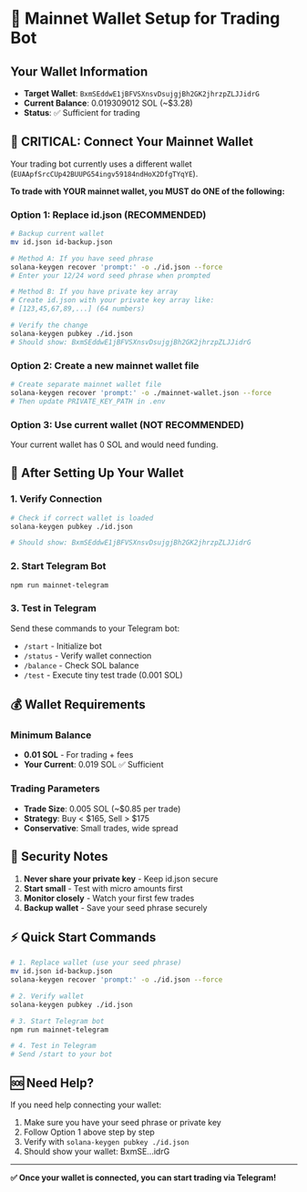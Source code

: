 # 🔐 Mainnet Wallet Setup for Trading Bot

## Your Wallet Information
- **Target Wallet**: `BxmSEddwE1jBFVSXnsvDsujgjBh2GK2jhrzpZLJJidrG`
- **Current Balance**: 0.019309012 SOL (~$3.28)
- **Status**: ✅ Sufficient for trading

## 🚨 CRITICAL: Connect Your Mainnet Wallet

Your trading bot currently uses a different wallet (`EUAApfSrcCUp42BUUPG54ingv59184ndHoX2DfgTYqYE`). 

**To trade with YOUR mainnet wallet, you MUST do ONE of the following:**

### Option 1: Replace id.json (RECOMMENDED)
```bash
# Backup current wallet
mv id.json id-backup.json

# Method A: If you have seed phrase
solana-keygen recover 'prompt:' -o ./id.json --force
# Enter your 12/24 word seed phrase when prompted

# Method B: If you have private key array
# Create id.json with your private key array like:
# [123,45,67,89,...] (64 numbers)

# Verify the change
solana-keygen pubkey ./id.json
# Should show: BxmSEddwE1jBFVSXnsvDsujgjBh2GK2jhrzpZLJJidrG
```

### Option 2: Create a new mainnet wallet file
```bash
# Create separate mainnet wallet file
solana-keygen recover 'prompt:' -o ./mainnet-wallet.json --force
# Then update PRIVATE_KEY_PATH in .env
```

### Option 3: Use current wallet (NOT RECOMMENDED)
Your current wallet has 0 SOL and would need funding.

## 🚀 After Setting Up Your Wallet

### 1. Verify Connection
```bash
# Check if correct wallet is loaded
solana-keygen pubkey ./id.json

# Should show: BxmSEddwE1jBFVSXnsvDsujgjBh2GK2jhrzpZLJJidrG
```

### 2. Start Telegram Bot
```bash
npm run mainnet-telegram
```

### 3. Test in Telegram
Send these commands to your Telegram bot:
- `/start` - Initialize bot
- `/status` - Verify wallet connection
- `/balance` - Check SOL balance
- `/test` - Execute tiny test trade (0.001 SOL)

## 💰 Wallet Requirements

### Minimum Balance
- **0.01 SOL** - For trading + fees
- **Your Current**: 0.019 SOL ✅ Sufficient

### Trading Parameters
- **Trade Size**: 0.005 SOL (~$0.85 per trade)
- **Strategy**: Buy < $165, Sell > $175
- **Conservative**: Small trades, wide spread

## 🔑 Security Notes

1. **Never share your private key** - Keep id.json secure
2. **Start small** - Test with micro amounts first  
3. **Monitor closely** - Watch your first few trades
4. **Backup wallet** - Save your seed phrase securely

## ⚡ Quick Start Commands

```bash
# 1. Replace wallet (use your seed phrase)
mv id.json id-backup.json
solana-keygen recover 'prompt:' -o ./id.json --force

# 2. Verify wallet
solana-keygen pubkey ./id.json

# 3. Start Telegram bot
npm run mainnet-telegram

# 4. Test in Telegram
# Send /start to your bot
```

## 🆘 Need Help?

If you need help connecting your wallet:
1. Make sure you have your seed phrase or private key
2. Follow Option 1 above step by step
3. Verify with `solana-keygen pubkey ./id.json`
4. Should show your wallet: BxmSE...idrG

---

**✅ Once your wallet is connected, you can start trading via Telegram!**